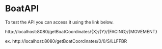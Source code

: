 # BoatAPI

To test the API you can access it using the link below.

http://localhost:8080/getBoatCoordinates/{X}/{Y}/{FACING}/{MOVEMENT}

ex. http://localhost:8080/getBoatCoordinates/0/0/S/LLFFBR
